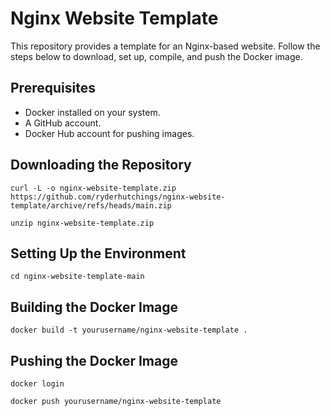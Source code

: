 # Nginx Website Template

This repository provides a template for an Nginx-based website. Follow the steps below to download, set up, compile, and push the Docker image.

## Prerequisites

* Docker installed on your system.
* A GitHub account.
* Docker Hub account for pushing images.

## Downloading the Repository

```
curl -L -o nginx-website-template.zip https://github.com/ryderhutchings/nginx-website-template/archive/refs/heads/main.zip

unzip nginx-website-template.zip
```

## Setting Up the Environment

```
cd nginx-website-template-main
```

## Building the Docker Image

```
docker build -t yourusername/nginx-website-template .
```

## Pushing the Docker Image

```
docker login

docker push yourusername/nginx-website-template
```
